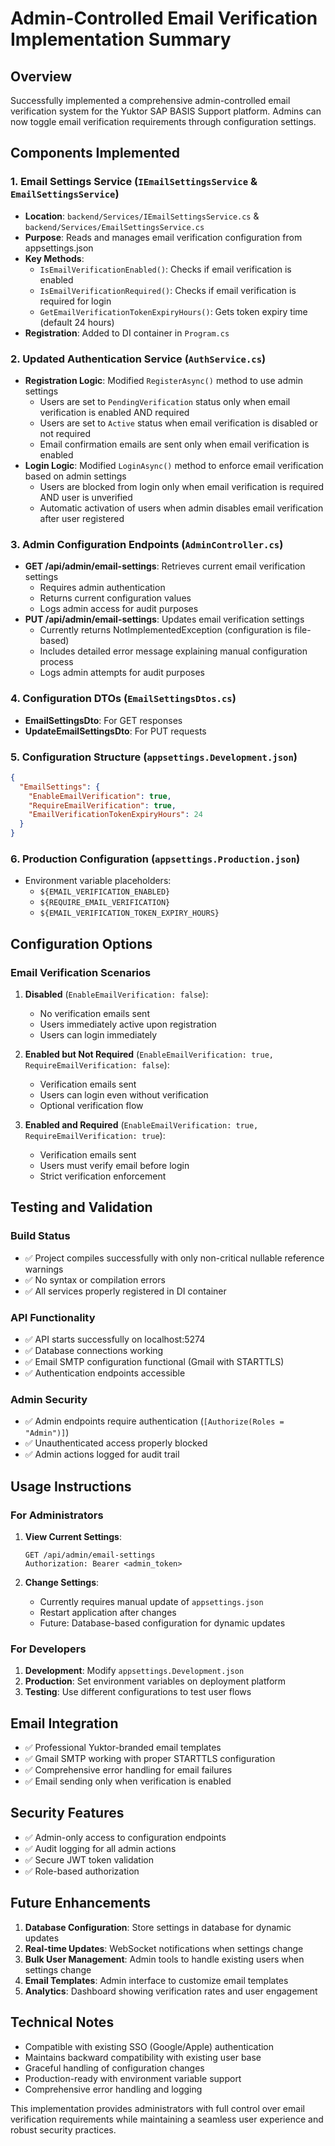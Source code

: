 # Admin-Controlled Email Verification Implementation Summary

## Overview
Successfully implemented a comprehensive admin-controlled email verification system for the Yuktor SAP BASIS Support platform. Admins can now toggle email verification requirements through configuration settings.

## Components Implemented

### 1. Email Settings Service (`IEmailSettingsService` & `EmailSettingsService`)
- **Location**: `backend/Services/IEmailSettingsService.cs` & `backend/Services/EmailSettingsService.cs`
- **Purpose**: Reads and manages email verification configuration from appsettings.json
- **Key Methods**:
  - `IsEmailVerificationEnabled()`: Checks if email verification is enabled
  - `IsEmailVerificationRequired()`: Checks if email verification is required for login
  - `GetEmailVerificationTokenExpiryHours()`: Gets token expiry time (default 24 hours)
- **Registration**: Added to DI container in `Program.cs`

### 2. Updated Authentication Service (`AuthService.cs`)
- **Registration Logic**: Modified `RegisterAsync()` method to use admin settings
  - Users are set to `PendingVerification` status only when email verification is enabled AND required
  - Users are set to `Active` status when email verification is disabled or not required
  - Email confirmation emails are sent only when email verification is enabled
- **Login Logic**: Modified `LoginAsync()` method to enforce email verification based on admin settings
  - Users are blocked from login only when email verification is required AND user is unverified
  - Automatic activation of users when admin disables email verification after user registered

### 3. Admin Configuration Endpoints (`AdminController.cs`)
- **GET /api/admin/email-settings**: Retrieves current email verification settings
  - Requires admin authentication
  - Returns current configuration values
  - Logs admin access for audit purposes
- **PUT /api/admin/email-settings**: Updates email verification settings
  - Currently returns NotImplementedException (configuration is file-based)
  - Includes detailed error message explaining manual configuration process
  - Logs admin attempts for audit purposes

### 4. Configuration DTOs (`EmailSettingsDtos.cs`)
- **EmailSettingsDto**: For GET responses
- **UpdateEmailSettingsDto**: For PUT requests

### 5. Configuration Structure (`appsettings.Development.json`)
```json
{
  "EmailSettings": {
    "EnableEmailVerification": true,
    "RequireEmailVerification": true,
    "EmailVerificationTokenExpiryHours": 24
  }
}
```

### 6. Production Configuration (`appsettings.Production.json`)
- Environment variable placeholders:
  - `${EMAIL_VERIFICATION_ENABLED}`
  - `${REQUIRE_EMAIL_VERIFICATION}`
  - `${EMAIL_VERIFICATION_TOKEN_EXPIRY_HOURS}`

## Configuration Options

### Email Verification Scenarios
1. **Disabled** (`EnableEmailVerification: false`):
   - No verification emails sent
   - Users immediately active upon registration
   - Users can login immediately

2. **Enabled but Not Required** (`EnableEmailVerification: true, RequireEmailVerification: false`):
   - Verification emails sent
   - Users can login even without verification
   - Optional verification flow

3. **Enabled and Required** (`EnableEmailVerification: true, RequireEmailVerification: true`):
   - Verification emails sent
   - Users must verify email before login
   - Strict verification enforcement

## Testing and Validation

### Build Status
- ✅ Project compiles successfully with only non-critical nullable reference warnings
- ✅ No syntax or compilation errors
- ✅ All services properly registered in DI container

### API Functionality
- ✅ API starts successfully on localhost:5274
- ✅ Database connections working
- ✅ Email SMTP configuration functional (Gmail with STARTTLS)
- ✅ Authentication endpoints accessible

### Admin Security
- ✅ Admin endpoints require authentication (`[Authorize(Roles = "Admin")]`)
- ✅ Unauthenticated access properly blocked
- ✅ Admin actions logged for audit trail

## Usage Instructions

### For Administrators
1. **View Current Settings**: 
   ```
   GET /api/admin/email-settings
   Authorization: Bearer <admin_token>
   ```

2. **Change Settings**: 
   - Currently requires manual update of `appsettings.json`
   - Restart application after changes
   - Future: Database-based configuration for dynamic updates

### For Developers
1. **Development**: Modify `appsettings.Development.json`
2. **Production**: Set environment variables on deployment platform
3. **Testing**: Use different configurations to test user flows

## Email Integration
- ✅ Professional Yuktor-branded email templates
- ✅ Gmail SMTP working with proper STARTTLS configuration
- ✅ Comprehensive error handling for email failures
- ✅ Email sending only when verification is enabled

## Security Features
- ✅ Admin-only access to configuration endpoints
- ✅ Audit logging for all admin actions
- ✅ Secure JWT token validation
- ✅ Role-based authorization

## Future Enhancements
1. **Database Configuration**: Store settings in database for dynamic updates
2. **Real-time Updates**: WebSocket notifications when settings change
3. **Bulk User Management**: Admin tools to handle existing users when settings change
4. **Email Templates**: Admin interface to customize email templates
5. **Analytics**: Dashboard showing verification rates and user engagement

## Technical Notes
- Compatible with existing SSO (Google/Apple) authentication
- Maintains backward compatibility with existing user base
- Graceful handling of configuration changes
- Production-ready with environment variable support
- Comprehensive error handling and logging

This implementation provides administrators with full control over email verification requirements while maintaining a seamless user experience and robust security practices.
